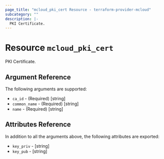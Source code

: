 ```yaml
---
page_title: "mcloud_pki_cert Resource - terraform-provider-mcloud"
subcategory: ""
description: |-
  PKI Certificate.
---
```


# Resource `mcloud_pki_cert`

PKI Certificate.



## Argument Reference

The following arguments are supported:

- `ca_id` - (Required) [string]  
- `common_name` - (Required) [string]  
- `name` - (Required) [string]  

## Attributes Reference

In addition to all the arguments above, the following attributes are exported:

- `key_priv` - [string] 
- `key_pub` - [string] 